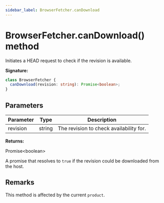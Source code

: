 ```yaml
---
sidebar_label: BrowserFetcher.canDownload
---
```


# BrowserFetcher.canDownload() method

Initiates a HEAD request to check if the revision is available.

**Signature:**

```typescript
class BrowserFetcher {
  canDownload(revision: string): Promise<boolean>;
}
```

## Parameters

| Parameter | Type   | Description                             |
| --------- | ------ | --------------------------------------- |
| revision  | string | The revision to check availability for. |

**Returns:**

Promise&lt;boolean&gt;

A promise that resolves to `true` if the revision could be downloaded from the host.

## Remarks

This method is affected by the current `product`.
